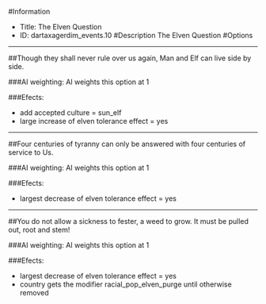 #Information
 - Title: The Elven Question
 - ID: dartaxagerdim_events.10
#Description
The Elven Question
#Options

___
##Though they shall never rule over us again, Man and Elf can live side by side.

###AI weighting:
AI weights this option at 1


###Efects:<ul><li>add accepted culture = sun_elf</li><li>large increase of elven tolerance effect = yes</li></ul>

___
##Four centuries of tyranny can only be answered with four centuries of service to Us.

###AI weighting:
AI weights this option at 1


###Efects:<ul><li>largest decrease of elven tolerance effect = yes</li></ul>

___
##You do not allow a sickness to fester, a weed to grow. It must be pulled out, root and stem!

###AI weighting:
AI weights this option at 1


###Efects:<ul><li>largest decrease of elven tolerance effect = yes</li><li>country gets the modifier racial_pop_elven_purge until otherwise removed</li></ul>
